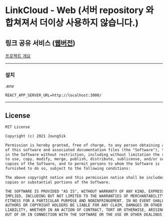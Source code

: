 # LinkCloud - Web (서버 repository 와 합쳐져서 더이상 사용하지 않습니다.)

## 링크 공유 서비스 ([웹버전](https://linkcloud.vercel.app/))

[프로젝트 개요](https://joungsik.github.io/post/2021_10_06/)

--------------------------

### 설치

.env
```dotenv
REACT_APP_SERVER_URL=http://localhost:3000/
```

------

## License

```markdown
MIT License

Copyright (c) 2021 JoungSik

Permission is hereby granted, free of charge, to any person obtaining a copy 
of this software and associated documentation files (the "Software"), to deal 
in the Software without restriction, including without limitation the rights 
to use, copy, modify, merge, publish, distribute, sublicense, and/or sell 
copies of the Software, and to permit persons to whom the Software is 
furnished to do so, subject to the following conditions:

The above copyright notice and this permission notice shall be included in all 
copies or substantial portions of the Software.

THE SOFTWARE IS PROVIDED "AS IS", WITHOUT WARRANTY OF ANY KIND, EXPRESS OR 
IMPLIED, INCLUDING BUT NOT LIMITED TO THE WARRANTIES OF MERCHANTABILITY, 
FITNESS FOR A PARTICULAR PURPOSE AND NONINFRINGEMENT. IN NO EVENT SHALL THE 
AUTHORS OR COPYRIGHT HOLDERS BE LIABLE FOR ANY CLAIM, DAMAGES OR OTHER 
LIABILITY, WHETHER IN AN ACTION OF CONTRACT, TORT OR OTHERWISE, ARISING FROM, 
OUT OF OR IN CONNECTION WITH THE SOFTWARE OR THE USE OR OTHER DEALINGS IN THE SOFTWARE.
```

